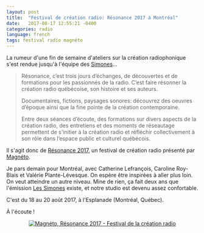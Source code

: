 ```yaml
---
layout: post
title:  "Festival de création radio: Résonance 2017 à Montréal"
date:   2017-08-17 12:55:21 -0400
categories: radio
language: french
tags: festival radio magnéto
---
```

La rumeur d'une fin de semaine d'ateliers sur la création radiophonique s'est rendue jusqu'à l'équipe des [Simones][FB-LS]...  
>Résonance, c’est trois jours d’échanges, de découvertes et de formations pour les passionnés de la radio. C’est faire résonner la création radio québécoise, son histoire et ses auteurs.
>
>Documentaires, fictions, paysages sonores: découvrez des oeuvres d’époque ainsi que la fine pointe de la création contemporaine.
>
>Entre deux séances d’écoute, des formations sur divers aspects de la création radio, des entretiens et des moments de réseautage permettent de s'initier à la création radio et réfléchir collectivement à son rôle dans l’espace public et culturel québécois.

Il s'agit donc de [Résonance 2017][Résonance], un festival de création radio présenté par [Magnéto][Magnéto].

Je pars demain pour Montréal, avec Catherine Lefrançois, Caroline Roy-Blais et Valérie Plante-Lévesque. On espère être inspirées à aller plus loin. On veut atteindre un autre niveau. Mine de rien, ça fait deux ans que l'émission [Les Simones][FB-LS] existe, et notre studio est devenu assez confortable.

C'est du 18 au 20 août 2017, à l'Esplanade (Montréal, Québec).

À l'écoute !

<center>
<a href="http://www.festivalresonance.com">
<img class="full-width" border="0" alt="Magnéto, Résonance 2017 - Festival de la création radio" title="Résonance 2017" src="{{site.url}}/img/Magneto-resonance-2017.jpg">
</a>
</center>

[Résonance]:http://www.festivalresonance.com
[Magnéto]:http://www.magnetobalado.com
[FB-LS]:https://www.facebook.com/LesSimonesCKIA/
